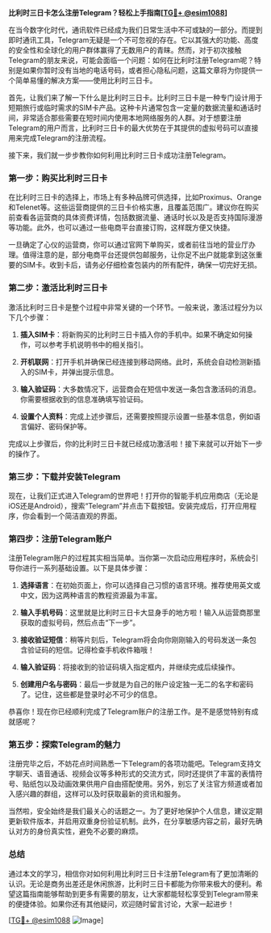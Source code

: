 **比利时三日卡怎么注册Telegram？轻松上手指南[[TG💪+ @esim1088](https://t.me/s/esim1088)]**

在当今数字化时代，通讯软件已经成为我们日常生活中不可或缺的一部分。而提到即时通讯工具，Telegram无疑是一个不可忽视的存在。它以其强大的功能、高度的安全性和全球化的用户群体赢得了无数用户的青睐。然而，对于初次接触Telegram的朋友来说，可能会面临一个问题：如何在比利时注册Telegram呢？特别是如果你暂时没有当地的电话号码，或者担心隐私问题，这篇文章将为你提供一个简单易懂的解决方案——使用比利时三日卡。

首先，让我们来了解一下什么是比利时三日卡。比利时三日卡是一种专门设计用于短期旅行或临时需求的SIM卡产品。这种卡片通常包含一定量的数据流量和通话时间，非常适合那些需要在短时间内使用本地网络服务的人群。对于想要注册Telegram的用户而言，比利时三日卡的最大优势在于其提供的虚拟号码可以直接用来完成Telegram的注册流程。

接下来，我们就一步步教你如何利用比利时三日卡成功注册Telegram。

### 第一步：购买比利时三日卡

在比利时三日卡的选择上，市场上有多种品牌可供选择，比如Proximus、Orange和Telenet等。这些运营商提供的三日卡价格实惠，且覆盖范围广。建议你在购买前查看各运营商的具体资费详情，包括数据流量、通话时长以及是否支持国际漫游等功能。此外，也可以通过一些电商平台直接订购，这样既方便又快捷。

一旦确定了心仪的运营商，你可以通过官网下单购买，或者前往当地的营业厅办理。值得注意的是，部分电商平台还提供包邮服务，让你足不出户就能拿到这张重要的SIM卡。收到卡后，请务必仔细检查包装内的所有配件，确保一切完好无损。

### 第二步：激活比利时三日卡

激活比利时三日卡是整个过程中非常关键的一个环节。一般来说，激活过程分为以下几个步骤：

1. **插入SIM卡**：将新购买的比利时三日卡插入你的手机中。如果不确定如何操作，可以参考手机说明书中的相关指引。
   
2. **开机联网**：打开手机并确保已经连接到移动网络。此时，系统会自动检测新插入的SIM卡，并弹出提示信息。

3. **输入验证码**：大多数情况下，运营商会在短信中发送一条包含激活码的消息。你需要根据收到的信息准确填写验证码。

4. **设置个人资料**：完成上述步骤后，还需要按照提示设置一些基本信息，例如语言偏好、密码保护等。

完成以上步骤后，你的比利时三日卡就已经成功激活啦！接下来就可以开始下一步的操作了。

### 第三步：下载并安装Telegram

现在，让我们正式进入Telegram的世界吧！打开你的智能手机应用商店（无论是iOS还是Android），搜索“Telegram”并点击下载按钮。安装完成后，打开应用程序，你会看到一个简洁直观的界面。

### 第四步：注册Telegram账户

注册Telegram账户的过程其实相当简单。当你第一次启动应用程序时，系统会引导你进行一系列基础设置。以下是具体步骤：

1. **选择语言**：在初始页面上，你可以选择自己习惯的语言环境。推荐使用英文或中文，因为这两种语言的教程资源最为丰富。

2. **输入手机号码**：这里就是比利时三日卡大显身手的地方啦！输入从运营商那里获取的虚拟号码，然后点击“下一步”。

3. **接收验证短信**：稍等片刻后，Telegram将会向你刚刚输入的号码发送一条包含验证码的短信。记得检查手机收件箱哦！

4. **输入验证码**：将接收到的验证码填入指定框内，并继续完成后续操作。

5. **创建用户名与密码**：最后一步就是为自己的账户设定独一无二的名字和密码了。记住，这些都是登录时必不可少的信息。

恭喜你！现在你已经顺利完成了Telegram账户的注册工作。是不是感觉特别有成就感呢？

### 第五步：探索Telegram的魅力

注册完毕之后，不妨花点时间熟悉一下Telegram的各项功能吧。Telegram支持文字聊天、语音通话、视频会议等多种形式的交流方式，同时还提供了丰富的表情符号、贴纸包以及动画效果供用户自由搭配使用。另外，别忘了关注官方频道或者加入感兴趣的群组，这样可以及时获取最新的资讯和服务。

当然啦，安全始终是我们最关心的话题之一。为了更好地保护个人信息，建议定期更新软件版本，并启用双重身份验证机制。此外，在分享敏感内容之前，最好先确认对方的身份真实性，避免不必要的麻烦。

### 总结

通过本文的学习，相信你对如何利用比利时三日卡注册Telegram有了更加清晰的认识。无论是商务出差还是休闲旅游，比利时三日卡都能为你带来极大的便利。希望这篇指南能够帮助到更多有需要的朋友，让大家都能轻松享受到Telegram带来的便捷体验。如果你还有其他疑问，欢迎随时留言讨论，大家一起进步！

[[TG💪+ @esim1088](https://t.me/s/esim1088) ![Image](https://i.postimg.cc/4NQfJmqS/Snipaste-2025-05-13-00-14-12.png)]